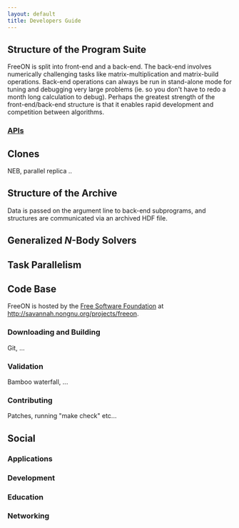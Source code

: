 ```yaml
---
layout: default
title: Developers Guide
---
```


Structure of the Program Suite
------------------------------

FreeON is split into front-end and a back-end. The back-end involves numerically challenging tasks like matrix-multiplication and matrix-build operations. Back-end operations can always be run in stand-alone mode for tuning and debugging very large problems (ie. so you don't have to redo a month long calculation to debug). Perhaps the greatest strength of the front-end/back-end structure is that it enables rapid development and competition between algorithms.

### [APIs](APIs "wikilink")

Clones
------

NEB, parallel replica ..

Structure of the Archive
------------------------

Data is passed on the argument line to back-end subprograms, and structures are communicated via an archived HDF file.

Generalized *N*-Body Solvers
----------------------------

Task Parallelism
----------------

Code Base
---------

FreeON is hosted by the [Free Software Foundation](http://www.fsf.org/) at [<http://savannah.nongnu.org/projects/freeon>](http://savannah.nongnu.org/projects/freeon).

### Downloading and Building

Git, ...

### Validation

Bamboo waterfall, ...

### Contributing

Patches, running "make check" etc...

Social
------

### Applications

### Development

### Education

### Networking
